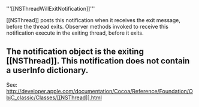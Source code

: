 '''[[NSThreadWillExitNotification]]'''

[[NSThread]] posts this notification when it receives the exit message, before the thread exits. Observer methods invoked to receive this notification execute in the exiting thread, before it exits.

The notification object is the exiting [[NSThread]]. This notification does not contain a userInfo dictionary.
----
See: http://developer.apple.com/documentation/Cocoa/Reference/Foundation/ObjC_classic/Classes/[[NSThread]].html